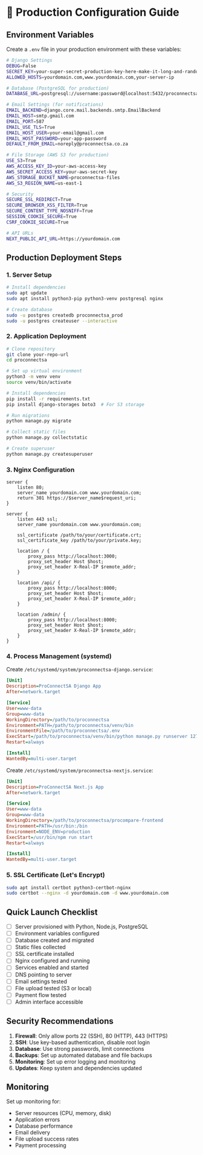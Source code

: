 # 🚀 Production Configuration Guide

## Environment Variables

Create a `.env` file in your production environment with these variables:

```bash
# Django Settings
DEBUG=False
SECRET_KEY=your-super-secret-production-key-here-make-it-long-and-random
ALLOWED_HOSTS=yourdomain.com,www.yourdomain.com,your-server-ip

# Database (PostgreSQL for production)
DATABASE_URL=postgresql://username:password@localhost:5432/proconnectsa_prod

# Email Settings (for notifications)
EMAIL_BACKEND=django.core.mail.backends.smtp.EmailBackend
EMAIL_HOST=smtp.gmail.com
EMAIL_PORT=587
EMAIL_USE_TLS=True
EMAIL_HOST_USER=your-email@gmail.com
EMAIL_HOST_PASSWORD=your-app-password
DEFAULT_FROM_EMAIL=noreply@proconnectsa.co.za

# File Storage (AWS S3 for production)
USE_S3=True
AWS_ACCESS_KEY_ID=your-aws-access-key
AWS_SECRET_ACCESS_KEY=your-aws-secret-key
AWS_STORAGE_BUCKET_NAME=proconnectsa-files
AWS_S3_REGION_NAME=us-east-1

# Security
SECURE_SSL_REDIRECT=True
SECURE_BROWSER_XSS_FILTER=True
SECURE_CONTENT_TYPE_NOSNIFF=True
SESSION_COOKIE_SECURE=True
CSRF_COOKIE_SECURE=True

# API URLs
NEXT_PUBLIC_API_URL=https://yourdomain.com
```

## Production Deployment Steps

### 1. Server Setup
```bash
# Install dependencies
sudo apt update
sudo apt install python3-pip python3-venv postgresql nginx

# Create database
sudo -u postgres createdb proconnectsa_prod
sudo -u postgres createuser --interactive
```

### 2. Application Deployment
```bash
# Clone repository
git clone your-repo-url
cd proconnectsa

# Set up virtual environment
python3 -m venv venv
source venv/bin/activate

# Install dependencies
pip install -r requirements.txt
pip install django-storages boto3  # For S3 storage

# Run migrations
python manage.py migrate

# Collect static files
python manage.py collectstatic

# Create superuser
python manage.py createsuperuser
```

### 3. Nginx Configuration
```nginx
server {
    listen 80;
    server_name yourdomain.com www.yourdomain.com;
    return 301 https://$server_name$request_uri;
}

server {
    listen 443 ssl;
    server_name yourdomain.com www.yourdomain.com;
    
    ssl_certificate /path/to/your/certificate.crt;
    ssl_certificate_key /path/to/your/private.key;
    
    location / {
        proxy_pass http://localhost:3000;
        proxy_set_header Host $host;
        proxy_set_header X-Real-IP $remote_addr;
    }
    
    location /api/ {
        proxy_pass http://localhost:8000;
        proxy_set_header Host $host;
        proxy_set_header X-Real-IP $remote_addr;
    }
    
    location /admin/ {
        proxy_pass http://localhost:8000;
        proxy_set_header Host $host;
        proxy_set_header X-Real-IP $remote_addr;
    }
}
```

### 4. Process Management (systemd)

Create `/etc/systemd/system/proconnectsa-django.service`:
```ini
[Unit]
Description=ProConnectSA Django App
After=network.target

[Service]
User=www-data
Group=www-data
WorkingDirectory=/path/to/proconnectsa
Environment=PATH=/path/to/proconnectsa/venv/bin
EnvironmentFile=/path/to/proconnectsa/.env
ExecStart=/path/to/proconnectsa/venv/bin/python manage.py runserver 127.0.0.1:8000
Restart=always

[Install]
WantedBy=multi-user.target
```

Create `/etc/systemd/system/proconnectsa-nextjs.service`:
```ini
[Unit]
Description=ProConnectSA Next.js App
After=network.target

[Service]
User=www-data
Group=www-data
WorkingDirectory=/path/to/proconnectsa/procompare-frontend
Environment=PATH=/usr/bin:/bin
Environment=NODE_ENV=production
ExecStart=/usr/bin/npm run start
Restart=always

[Install]
WantedBy=multi-user.target
```

### 5. SSL Certificate (Let's Encrypt)
```bash
sudo apt install certbot python3-certbot-nginx
sudo certbot --nginx -d yourdomain.com -d www.yourdomain.com
```

## Quick Launch Checklist

- [ ] Server provisioned with Python, Node.js, PostgreSQL
- [ ] Environment variables configured
- [ ] Database created and migrated
- [ ] Static files collected
- [ ] SSL certificate installed
- [ ] Nginx configured and running
- [ ] Services enabled and started
- [ ] DNS pointing to server
- [ ] Email settings tested
- [ ] File upload tested (S3 or local)
- [ ] Payment flow tested
- [ ] Admin interface accessible

## Security Recommendations

1. **Firewall**: Only allow ports 22 (SSH), 80 (HTTP), 443 (HTTPS)
2. **SSH**: Use key-based authentication, disable root login
3. **Database**: Use strong passwords, limit connections
4. **Backups**: Set up automated database and file backups
5. **Monitoring**: Set up error logging and monitoring
6. **Updates**: Keep system and dependencies updated

## Monitoring

Set up monitoring for:
- Server resources (CPU, memory, disk)
- Application errors
- Database performance
- Email delivery
- File upload success rates
- Payment processing
